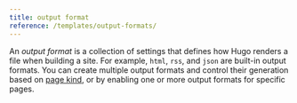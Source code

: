 ```yaml
---
title: output format
reference: /templates/output-formats/
---
```


An _output format_ is a collection of settings that defines how Hugo renders a file when building a site. For example, `html`, `rss`, and `json` are built-in output formats. You can create multiple output formats and control their generation based on [page kind](g), or by enabling one or more output formats for specific pages.
